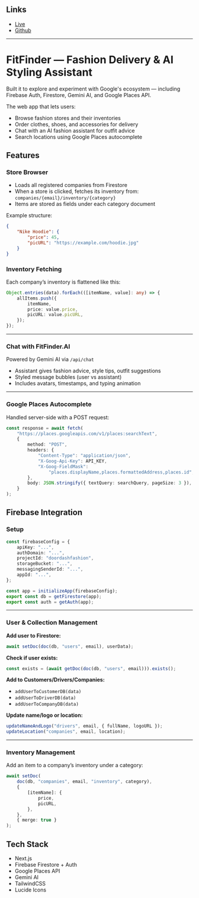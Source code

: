 ## Links

-   [Live](https://fit--finder.vercel.app)
-   [Github](https://github.com/mravaloarison/IT-495/tree/main/do_not_touch)

---

# FitFinder — Fashion Delivery & AI Styling Assistant

Built it to explore and experiment with Google's ecosystem — including Firebase Auth, Firestore, Gemini AI, and Google Places API.

The web app that lets users:

-   Browse fashion stores and their inventories
-   Order clothes, shoes, and accessories for delivery
-   Chat with an AI fashion assistant for outfit advice
-   Search locations using Google Places autocomplete

## Features

### Store Browser

-   Loads all registered companies from Firestore
-   When a store is clicked, fetches its inventory from:
    `companies/{email}/inventory/{category}`
-   Items are stored as fields under each category document

Example structure:

```json
{
	"Nike Hoodie": {
		"price": 45,
		"picURL": "https://example.com/hoodie.jpg"
	}
}
```

### Inventory Fetching

Each company’s inventory is flattened like this:

```ts
Object.entries(data).forEach(([itemName, value]: any) => {
	allItems.push({
		itemName,
		price: value.price,
		picURL: value.picURL,
	});
});
```

---

### Chat with FitFinder.AI

Powered by Gemini AI via `/api/chat`

-   Assistant gives fashion advice, style tips, outfit suggestions
-   Styled message bubbles (user vs assistant)
-   Includes avatars, timestamps, and typing animation

---

### Google Places Autocomplete

Handled server-side with a POST request:

```ts
const response = await fetch(
	"https://places.googleapis.com/v1/places:searchText",
	{
		method: "POST",
		headers: {
			"Content-Type": "application/json",
			"X-Goog-Api-Key": API_KEY,
			"X-Goog-FieldMask":
				"places.displayName,places.formattedAddress,places.id",
		},
		body: JSON.stringify({ textQuery: searchQuery, pageSize: 3 }),
	}
);
```

## Firebase Integration

### Setup

```ts
const firebaseConfig = {
	apiKey: "...",
	authDomain: "...",
	projectId: "doordashfashion",
	storageBucket: "...",
	messagingSenderId: "...",
	appId: "...",
};

const app = initializeApp(firebaseConfig);
export const db = getFirestore(app);
export const auth = getAuth(app);
```

---

### User & Collection Management

**Add user to Firestore:**

```ts
await setDoc(doc(db, "users", email), userData);
```

**Check if user exists:**

```ts
const exists = (await getDoc(doc(db, "users", email))).exists();
```

**Add to Customers/Drivers/Companies:**

-   `addUserToCustomerDB(data)`
-   `addUserToDriverDB(data)`
-   `addUserToCompanyDB(data)`

**Update name/logo or location:**

```ts
updateNameAndLogo("drivers", email, { fullName, logoURL });
updateLocation("companies", email, location);
```

---

### Inventory Management

Add an item to a company’s inventory under a category:

```ts
await setDoc(
	doc(db, "companies", email, "inventory", category),
	{
		[itemName]: {
			price,
			picURL,
		},
	},
	{ merge: true }
);
```

## Tech Stack

-   Next.js
-   Firebase Firestore + Auth
-   Google Places API
-   Gemini AI
-   TailwindCSS
-   Lucide Icons
